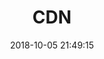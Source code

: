 ---
title: CDN
description: CDN详解
date: 2018-10-05 21:49:15
keywords: 计算机网络
categories : [计算机网络,CDN]
tags : [计算机网络,CDN]
comments: true
---
